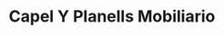 ---
title: "Capel Y Planells Mobiliario"
url: /torrent/capel-y-planells-mobiliario/
shop: muebles
---